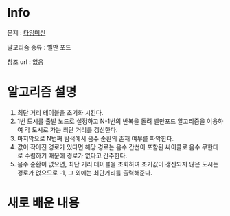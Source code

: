 # Info

문제 : [타임머신](https://www.acmicpc.net/problem/11657)

알고리즘 종류 : 벨만 포드

참조 url : 없음

# 알고리즘 설명
1. 최단 거리 테이블을 초기화 시킨다.
2. 1번 도시를 출발 노드로 설정하고 N-1번의 반복을 돌려 벨만포드 알고리즘을 이용하여 각 도시로 가는 최단 거리를 갱신한다.
3. 마지막으로 N번째 탐색에서 음수 순환의 존재 여부를 파악한다.
4. 값이 작아진 경로가 있다면 해당 경로는 음수 간선이 포함된 싸이클로 음수 무한대로 수렴하기 때문에 경로가 없다고 간주한다.
5. 음수 순환이 없으면, 최단 거리 테이블을 조회하여 초기값이 갱신되지 않은 도시는 경로가 없으므로 -1, 그 외에는 최단거리를 출력해준다.

# 새로 배운 내용
